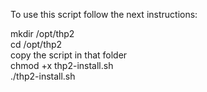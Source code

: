 To use this script follow the next instructions:

mkdir /opt/thp2  
cd /opt/thp2  
copy the script in that folder  
chmod +x thp2-install.sh  
./thp2-install.sh 
